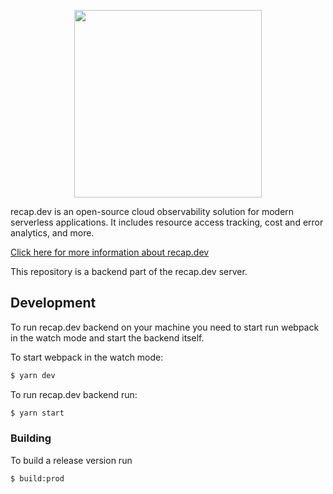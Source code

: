 <p align="center">
  <a href="https://github.com/ArsenyYankovsky/recap.dev-server" target="_blank" align="center">
    <img src="https://raw.githubusercontent.com/infinite-cat/recap.dev-server/master/logo.svg" width="300">
  </a>
  <br />
</p>

recap.dev is an open-source cloud observability solution for modern serverless applications. It includes resource access tracking, cost and error analytics, and more.

[Click here for more information about recap.dev](https://github.com/infinite-cat/recap.dev-server)

This repository is a backend part of the recap.dev server.

## Development

To run recap.dev backend on your machine you need to start run webpack in the watch mode and start the backend itself.

To start webpack in the watch mode:

```bash
$ yarn dev
```

To run recap.dev backend run:
```bash
$ yarn start
```


### Building 

To build a release version run

```bash
$ build:prod
```

